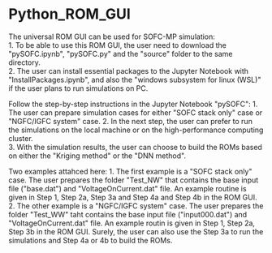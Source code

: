 # Python_ROM_GUI
The universal ROM GUI can be used for SOFC-MP simulation:  
	1. To be able to use this ROM GUI, the user need to download the "pySOFC.ipynb", "pySOFC.py" and the "source" folder to the same directory.  
	2. The user can install essential packages to the Jupyter Notebook with "InstallPackages.ipynb", and also the "windows subsystem for linux (WSL)" if the user plans to run simulations on PC.

Follow the step-by-step instructions in the Jupyter Notebook "pySOFC":
	1. The user can prepare simulation cases for either "SOFC stack only" case or "NGFC/IGFC system" case. 
	2. In the next step, the user can prefer to run the simulations on the local machine or on the high-performance computing cluster.  
	3. With the simulation results, the user can choose to build the ROMs based on either the "Kriging method" or the "DNN method".

Two examples attahced here:
	1. The first example is a "SOFC stack only" case. The user prepares the folder "Test_NW" that contains the base input file ("base.dat") and "VoltageOnCurrent.dat" file.  An example routine is given in Step 1, Step 2a, Step 3a and Step 4a and Step 4b in the ROM GUI.
	2. The other example is a "NGFC/IGFC system" case.  The user prepares the folder "Test_WW" taht contains the base input file ("input000.dat") and "VoltageOnCurrent.dat" file.  An example routin is given in Step 1, Step 2a, Step 3b in the ROM GUI.  Surely, the user can also use the Step 3a to run the simulations and Step 4a or 4b to build the ROMs.
